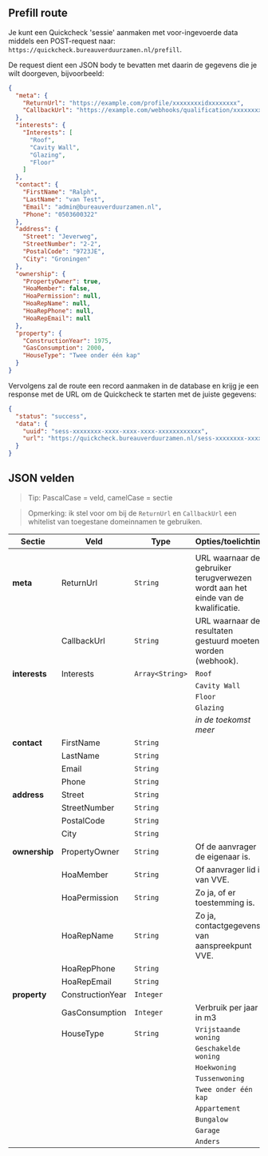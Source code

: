 ## Prefill route

Je kunt een Quickcheck 'sessie' aanmaken met voor-ingevoerde data middels een POST-request naar: `https://quickcheck.bureauverduurzamen.nl/prefill`.

De request dient een JSON body te bevatten met daarin de gegevens die je wilt doorgeven, bijvoorbeeld:

```json
{
  "meta": {
    "ReturnUrl": "https://example.com/profile/xxxxxxxxidxxxxxxxx",
    "CallbackUrl": "https://example.com/webhooks/qualification/xxxxxxxxidxxxxxxxx"
  },
  "interests": {
    "Interests": [
      "Roof",
      "Cavity Wall",
      "Glazing",
      "Floor"
    ]
  },
  "contact": {
    "FirstName": "Ralph",
    "LastName": "van Test",
    "Email": "admin@bureauverduurzamen.nl",
    "Phone": "0503600322"
  },
  "address": {
    "Street": "Jeverweg",
    "StreetNumber": "2-2",
    "PostalCode": "9723JE",
    "City": "Groningen"
  },
  "ownership": {
    "PropertyOwner": true,
    "HoaMember": false,
    "HoaPermission": null,
    "HoaRepName": null,
    "HoaRepPhone": null,
    "HoaRepEmail": null
  },
  "property": {
    "ConstructionYear": 1975,
    "GasConsumption": 2000,
    "HouseType": "Twee onder één kap"
  }
}
```

Vervolgens zal de route een record aanmaken in de database en krijg je een response met de URL om de Quickcheck te starten met de juiste gegevens:
```json
{
  "status": "success",
  "data": {
    "uuid": "sess-xxxxxxxx-xxxx-xxxx-xxxx-xxxxxxxxxxxx",
    "url": "https://quickcheck.bureauverduurzamen.nl/sess-xxxxxxxx-xxxx-xxxx-xxxx-xxxxxxxxxxxx"
  }
}
```

## JSON velden

> Tip: PascalCase = veld, camelCase = sectie

> Opmerking: ik stel voor om bij de `ReturnUrl` en `CallbackUrl` een whitelist van toegestane domeinnamen te gebruiken.

|Sectie|Veld|Type|Opties/toelichting|
|---|---|---|---|
|||||
|**meta**|ReturnUrl|`String`|URL waarnaar de gebruiker terugverwezen wordt aan het einde van de kwalificatie.|
||CallbackUrl|`String`|URL waarnaar de resultaten gestuurd moeten worden (webhook).|
|**interests**|Interests|`Array<String>`|`Roof`|
||||`Cavity Wall`|
||||`Floor`|
||||`Glazing`|
||||*in de toekomst meer*|
|**contact**|FirstName|`String`||
||LastName|`String`||
||Email|`String`||
||Phone|`String`||
|**address**|Street|`String`||
||StreetNumber|`String`||
||PostalCode|`String`||
||City|`String`||
|**ownership**|PropertyOwner|`String`|Of de aanvrager de eigenaar is.|
||HoaMember|`String`|Of aanvrager lid is van VVE.|
||HoaPermission|`String`|Zo ja, of er toestemming is.|
||HoaRepName|`String`|Zo ja, contactgegevens van aanspreekpunt VVE.|
||HoaRepPhone|`String`||
||HoaRepEmail|`String`||
|**property**|ConstructionYear|`Integer`||
||GasConsumption|`Integer`|Verbruik per jaar in m3|
||HouseType|`String`|`Vrijstaande woning`|
||||`Geschakelde woning`|
||||`Hoekwoning`|
||||`Tussenwoning`|
||||`Twee onder één kap`|
||||`Appartement`|
||||`Bungalow`|
||||`Garage`|
||||`Anders`|